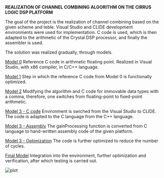 **REALIZATION OF CHANNEL COMBINING ALGORITHM ON THE CIRRUS LOGIC DSP PLATFORM**

The goal of the project is the realization of channel combining based on the given scheme and teble.
Visual Studio and CLIDE development environments were used for implementation.
C code is used, which is then adapted to the arithmetic of the Crystal DSP processor, and finally the assembler is used.

The solution was realized gradually, through models.

<ins>Model 0</ins>  Reference C code in arithmetic floating point. Realized in Visual Studio, with x86 compiler, in C/C++ language.

<ins>Model 1</ins>  Step in which the reference C code from Model 0 is functionally optimized.

<ins>Model 2</ins>  Modifying the algorithm and C code for immovable data types with a comma, therefore, one switches from floating-point to fixed-point arithmetic.

<ins>Model 3 - C code</ins>  Environment is swiched from the Visual Studio to CLIDE. The code is adapted to the C language from the C++ language.

<ins>Model 3 - Assembly</ins>  The gainProcessing function is converted from C language to hand-written assembly code of the given platform.

<ins>Model 3 - Optimization</ins>  The code is further optimized to reduce the number of cycles.

<ins>Final Model</ins>  Integration into the environment, further optimization and verification, after which testing is carried out.

![plot](./Documentation/)
